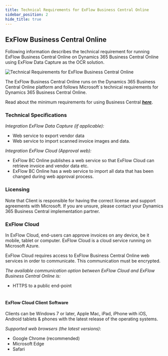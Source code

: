 ```yaml
---
title: Technical Requirements for ExFlow Business Central Online
sidebar_position: 2
hide_title: true
---
```

## ExFlow Business Central Online

Following information describes the technical requirement for running ExFlow Business Central Online on Dynamics 
365 Business Central Online using ExFlow Data Capture as the OCR solution.

![Technical Requirements for ExFlow Business Central Online](@site/static/img/media/technical-requirements-for-exflow-001.png)

The ExFlow Business Central Online runs on the Dynamics 365 Business Central Online platform and follows 
Microsoft´s technical requirements for Dynamics 365 Business Central Online.

Read about the minimum requirements for using Business Central [***here***](https://docs.microsoft.com/en-us/dynamics365/business-central/product-requirements).<br/>

### Technical Specifications

*Integration ExFlow Data Capture (if applicable):*<br/>
* Web service to export vendor data<br/>
* Web service to import scanned invoice images and data.<br/>

*Integration ExFlow Cloud (Approval web):*<br/>
* ExFlow BC Online publishes a web service so that ExFlow Cloud can retrieve invoice and
vendor data etc.<br/>
* ExFlow BC Online has a web service to import all data that has been changed during web
approval process.<br/>

### Licensing
Note that Client is responsible for having the correct license and support agreements with Microsoft. 
If you are unsure, please contact your Dynamics 365 Business Central implementation partner.<br/>

### ExFlow Cloud
In ExFlow Cloud, end-users can approve invoices on any device, be it mobile, tablet or computer. 
ExFlow Cloud is a cloud service running on Microsoft Azure. 

ExFlow Cloud requires access to ExFlow Business Central Online web services in order to communicate. This 
communication must be encrypted. 

*The available communication option between ExFlow Cloud and ExFlow Business Central Online is:*
* HTTPS to a public end-point <br/><br/>


#### ExFlow Cloud Client Software
Clients can be Windows 7 or later, Apple Mac, iPad, iPhone with iOS, Android tablets & phones with 
the latest release of the operating systems.<br/>

*Supported web browsers (the latest versions)*:<br/>
* Google Chrome (recommended)<br/>
* Microsoft Edge<br/>
* Safari<br/>

